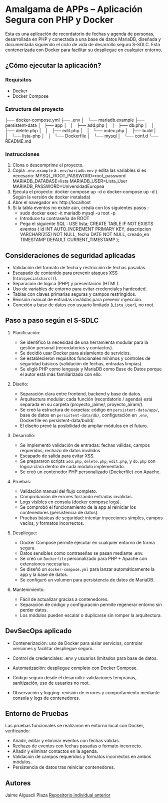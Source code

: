 #  Amalgama de APPs – Aplicación Segura con PHP y Docker

Esta es una aplicación de recordatorio de fechas y agenda de personas, desarrollada en PHP y conectada a una base de datos MariaDB, diseñada y documentada siguiendo el ciclo de vida de desarrollo seguro S-SDLC. 
Está contenerizada con Docker para facilitar su despliegue en cualquier entorno.

##  ¿Cómo ejecutar la aplicación?

###  Requisitos

- Docker
- Docker Compose

###  Estructura del proyecto

├── docker-compose.yml
├── .env
│   └── mariadb.example
├── persistent-data
│   ├── app
│   │   ├── add.php
│   │   ├── db.php
│   │   ├── delete.php
│   │   ├── edit.php
│   │   └── index.php
│   ├── build
│   │   └── lista-php
│   │       └── Dockerfile
│   └── mysql
│       └── conf.d
└── README.md

###  Instrucciones

1. Clona o descomprime el proyecto.
2. Copia `.env.example` a `.env/mariadb.env` y edita las variables si es necesario:
   MYSQL_ROOT_PASSWORD=root_password
   MARIADB_DATABASE=lista
   MARIADB_USER=Lista_User
   MARIADB_PASSWORD=UniversidadEuropea
3. Ejecuta el proyecto:
   docker compose up -d o docker-compose up -d ( Según la versión de docker instalada)
4. Abre el navegador en: http://localhost
5. Si la tabla eventos no existe aún, créala con los siguientes pasos :
   - sudo docker exec -it mariadb mysql -u root -p
   - Introduce tu contraseña de ROOT
   - Pega el siguiente SQL :
     USE lista;
     CREATE TABLE IF NOT EXISTS eventos (
         id INT AUTO_INCREMENT PRIMARY KEY,
         descripcion VARCHAR(255) NOT NULL,
         fecha DATE NOT NULL,
         creado_en TIMESTAMP DEFAULT CURRENT_TIMESTAMP
    );

## Consideraciones de seguridad aplicadas

- Validación del formato de fecha y restricción de fechas pasadas.
- Escapado de contenido para prevenir ataques XSS (`htmlspecialchars()`).
- Separación de lógica (PHP) y presentación (HTML).
- Uso de variables de entorno para evitar credenciales hardcoded.
- Tablas con claves primarias seguras y campos restringidos.
- Revisión manual de entradas inválidas para prevenir inyección.
- Conexión a base de datos con usuario limitado (`Lista_User`), no root.

## Paso a paso según el S-SDLC

1. Planificación:
    - Se identificó la necesidad de una herramienta modular para la gestión personal (recordatorios y contactos).
    - Se decidió usar Docker para aislamiento de servicios.
    - Se establecieron requisitos funcionales mínimos y controles de seguridad básicos (validación de fechas, entradas limpias).
    - Se eligió PHP como lenguaje y MariaDB como Base de Datos porque el autor está más familiarizado con ello.

2. Diseño:
    - Separación clara entre frontend, backend y base de datos.
    - Arquitectura modular: cada función (recordatorio / agenda) está separada en su carpeta (proyecto_jaime/, proyecto_airam/).
    - Se creó la estructura de carpetas: código en `persistent-data/app/`, base de datos en `persistent-data/db/`, configuración en `.env`, Dockerfile en persistent-data/build/.
    - El diseño prevé la posibilidad de ampliar módulos en el futuro.

3. Desarrollo:
    - Se implementó validación de entradas: fechas válidas, campos requeridos, rechazo de datos inválidos.
    - Escapado de salida para evitar XSS.
    - Se prepararon scripts `add.php`, `delete.php`, `edit.php`, y `db.php` con lógica clara dentro de cada módulo implementado.
    - Se creó un contenedor PHP personalizado (Dockerfile) con Apache.

4. Pruebas:
    - Validación manual del flujo completo.
    - Comprobación de errores forzando entradas inválidas.
    - Logs visibles en consola (docker compose logs).
    - Se comprobó el funcionamiento de la app al reiniciar los contenedores (persistencia de datos).
    - Pruebas básicas de seguridad: intentar inyecciones simples, campos vacíos, y formatos incorrectos.

5. Despliegue:
    - Docker Compose permite ejecutar en cualquier entorno de forma segura.
    - Datos sensibles como contraseñas se pasan mediante .env.
    - Se creó un `Dockerfile` personalizado para PHP + Apache con extensiones necesarias.
    - Se diseñó un `docker-compose.yml` para lanzar automáticamente la app y la base de datos.
    - Se configuró un volumen para persistencia de datos de MariaDB.

6. Mantenimiento:
    - Fácil de actualizar gracias a contenedores.
    - Separación de código y configuración permite regenerar entorno sin perder datos.
    - Los módulos pueden escalar o duplicarse sin romper la arquitectura.

## DevSecOps aplicado

- Contenerización: uso de Docker para aislar servicios, controlar versiones y facilitar despliegue seguro.

- Control de credenciales: .env y usuarios limitados para base de datos.

- Automatización: despliegue completo con Docker Compose.

- Código seguro desde el desarrollo: validaciones tempranas, sanitización, uso de usuarios no root.

- Observación y logging: revisión de errores y comportamiento mediante consola y logs de contenedores.

## Entorno de Pruebas

Las pruebas funcionales se realizaron en entorno local con Docker, verificando:

- Añadir, editar y eliminar eventos con fechas válidas.
- Rechazo de eventos con fechas pasadas o formato incorrecto.
- Añadir y eliminar contactos en la agenda.
- Validación de campos requeridos y formatos incorrectos en ambos módulos.
- Persistencia de datos tras reiniciar contenedores.

## Autores 

Jaime Alguacil Plaza
  [Repositorio individual anterior](https://github.com/Waksford/recordatorio-fechas)
